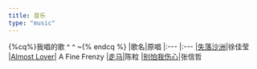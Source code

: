 ```yaml
---
title: 音乐
type: "music"
---
```

{%cq%}我唱的歌 ^ ^ ~{% endcq %}
|歌名|原唱
|:--- |:---
|[失落沙洲](http://kg.qq.com/share.html?s=qOBlU5qtZjMQsq2e)|徐佳莹
|[Almost Lover](http://kg.qq.com/share.html?s=6BOQuf6JiyFGb6lQ)| A Fine Frenzy
|[走马](https://kg.qq.com/node/play?s=k47gd8kwrto-bkXJ&g_f=personal)|陈粒
|[别怕我伤心](https://kg.qq.com/node/play?s=Cyx5KlCbaspsVCYK&g_f=personal)|张信哲

